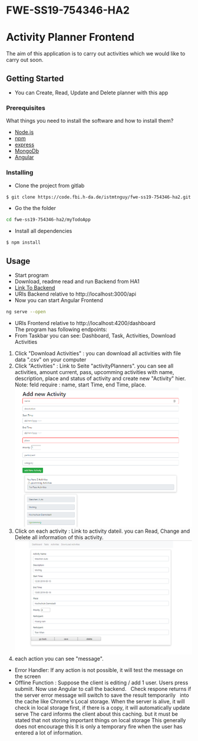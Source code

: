 # FWE-SS19-754346-HA2
# Activity Planner Frontend

The aim of this application is to carry out activities which we would like to carry out soon.

## Getting Started
- You can Create, Read, Update and Delete planner with this app
### Prerequisites
What things you need to install the software and how to install them?  
- [Node.js](https://nodejs.org/docs/latest/api/)  
- [npm](https://www.npmjs.com/package/npm-api)
- [express](https://expressjs.com/de/api.html)
- [MongoDb](https://mongoosejs.com/)
- [Angular](https://angular.io/guide/quickstart)
### Installing 
- Clone the project from gitlab  
```sh
$ git clone https://code.fbi.h-da.de/istmtnguy/fwe-ss19-754346-ha2.git
```
- Go the the folder
```sh
cd fwe-ss19-754346-ha2/myTodoApp
```
- Install all dependencies
```sh
$ npm install
````
## Usage  
- Start program  
- Download, readme read and run Backend from HA1
- [Link To Backend](https://code.fbi.h-da.de/istmtnguy/fwe-ss19-754346-ha1)
 - URIs Backend relative to http://localhost:3000/api
 - Now you can start Angular Frontend
 ```sh
 ng serve --open
 ```
  - URIs Frontend relative to http://localhost:4200/dashboard  
  The program has following endpoints:
   - From Taskbar you can see: Dashboard, Task, Activities, Download Activities  
1. Click "Download Activities" : you can download all activities with file data ".csv" on your computer
2. Click "Activities" : Link to Seite "activityPlanners". you can see all activities, amount current, pass, upcomming activities with name, description, place and status of activity and create new "Activity" hier.  
Note: feld require : name, start Time, end Time, place.  
![alt_text](./myTodoapp/image/activities.PNG)
3. Click on each activity : Link to activity dateil. you can Read, Change and Delete all information of this activity.  
![alt text](./myTodoapp/image/activityDateil.PNG)
4. each action you can see "message".
 - Error Handler: If any action is not possible, it will test the message on the screen
 - Offline Function  : Suppose the client is editing / add 1 user. Users press submiit.
                       Now use Angular to call the backend.
                         Check respone returns if the server error message will switch to save the result temporarily
                         into the cache like Chrome's Local storage.
                       When the server is alive, it will check in local storage first, if there is a copy, it will automatically update serve
                       The card informs the client about this caching.
                       but it must be stated that not storing important things on local storage
                       This generally does not encourage this
                       It is only a temporary fire when the user has entered a lot of information.
 